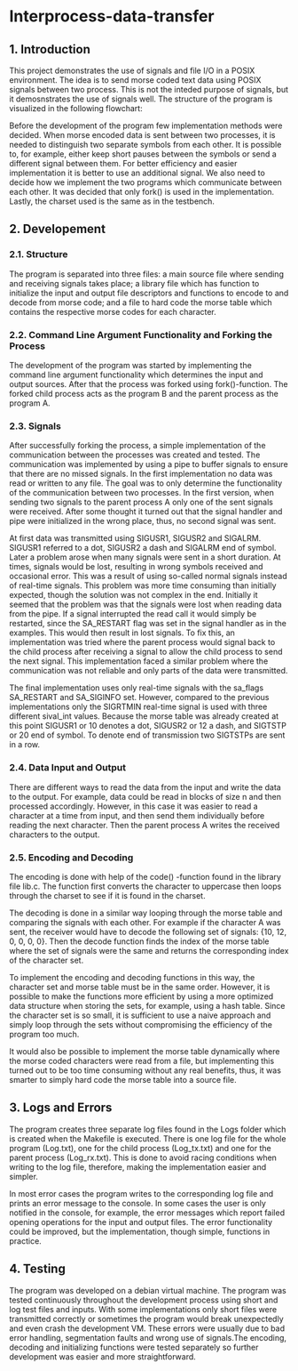 # Interprocess-data-transfer

## 1. Introduction
This project demonstrates the use of signals and file I/O in a POSIX environment. The idea is to send morse coded text data using POSIX signals between two process. This is not the inteded purpose of signals, but it demosnstrates the use of signals well. 
The structure of the program is visualized in the following flowchart:

Before the development of the program few implementation methods were decided. When morse encoded data is sent between two processes, it is needed to distinguish two separate symbols from each other. It is possible to, for example, either keep short pauses between the symbols or send a different signal between them. For better efficiency and easier implementation it is better to use an additional signal. We also need to decide how we implement the two programs which communicate between each other. It was decided that only fork() is used in the implementation. Lastly, the charset used is the same as in the testbench.

## 2. Developement
### 2.1. Structure
The program is separated into three files: a main source file where sending and receiving signals takes place; a library file which has function to initialize the input and output file descriptors and functions to encode to and decode from morse code; and a file to hard code the morse table which contains the respective morse codes for each character.
### 2.2. Command Line Argument Functionality and Forking the Process
The development of the program was started by implementing the command line argument functionality which determines the input and output sources.
After that the process was forked using fork()-function. The forked child process acts as the program B and the parent process as the program A.

### 2.3. Signals
After successfully forking the process, a simple implementation of the communication between the processes was created and tested. The communication was implemented by using  a pipe to buffer signals to ensure that there are no missed signals. In the first implementation no data was read or written to any file. The goal was to only determine the functionality of the communication between two processes. In the first version,  when sending two signals to the parent process A only one of the sent signals were received. After some thought it turned out that the signal handler and pipe were initialized in the wrong place, thus, no second signal was sent. 

At first data was transmitted using SIGUSR1, SIGUSR2 and SIGALRM. SIGUSR1 referred to a dot, SIGUSR2 a dash and SIGALRM end of symbol. Later a problem arose when many signals were sent in a short duration. At times, signals would be lost, resulting in wrong symbols received and occasional error. This was a result of using so-called normal signals instead of real-time signals. This problem was more time consuming than initially expected, though the solution was not complex in the end. Initially it seemed that the problem was that the signals were lost when reading data from the pipe. If a signal interrupted the read call it would simply be restarted, since the SA_RESTART flag was set in the signal handler as in the examples. This would then result in lost signals. To fix this, an implementation was tried where the parent process would signal back to the child process after receiving a signal to allow the child process to send the next signal. 
This implementation faced a similar problem where the communication was not reliable and only parts of the data were transmitted.

The final implementation uses only real-time signals with the sa_flags SA_RESTART and SA_SIGINFO set. However, compared to the previous implementations only the SIGRTMIN real-time signal is used with three different sival_int values. Because the morse table was already created at this point SIGUSR1 or 10 denotes a dot, SIGUSR2 or 12 a dash, and SIGTSTP or 20 end of symbol. To denote end of transmission two SIGTSTPs are sent in a row.

### 2.4. Data Input and Output
 
There are different ways to read the data from the input and write the data to the output. For example, data could be read in blocks of size n and then processed accordingly. 
However, in this case it was easier to read a character at a time from input, and then send them individually before reading the next character. Then the parent process A writes the received characters to the output.

### 2.5. Encoding and Decoding
The encoding is done with help of the code() -function found in the library file lib.c. The function first converts the character to uppercase then loops through the charset to see if it is found in the charset. 

The decoding is done in a similar way looping through the morse table and comparing the signals with each other. For example if the character A was sent, the receiver would have to decode the following set of signals: {10, 12, 0, 0, 0, 0}. Then the decode function finds the index of the morse table where the set of signals were the same and returns the corresponding index of the character set.

To implement the encoding and decoding functions in this way, the character set and morse table must be in the same order. However, it is possible to make the functions more efficient by using a more optimized data structure when storing the sets, for example, using a hash table. Since the character set is so small, it is sufficient to use a naive approach and simply loop through the sets without compromising the efficiency of the program too much.

It would also be possible to implement the morse table dynamically where the morse coded characters were read from a file, but implementing this turned out to be too time consuming without any real benefits, thus, it was smarter to simply hard code the morse table into a source file.

## 3. Logs and Errors
The program creates three separate log files found in the Logs folder which is created when the Makefile is executed. There is one log file for the whole program (Log.txt), one for the child process (Log_tx.txt) and one for the parent process (Log_rx.txt). This is done to avoid racing conditions when writing to the log file, therefore, making the implementation easier and simpler. 

In most error cases the program writes to the corresponding log file and prints an error message to the console. In some cases the user is only notified in the console, for example, the error messages which report failed opening operations for the input and output files. The error functionality could be improved, but the implementation, though simple, functions in practice.

## 4. Testing
The program was developed on a debian virtual machine. The program was tested continuously throughout the development process using short and log test files and inputs. With some implementations only short files were transmitted correctly or sometimes the program would break unexpectedly and even crash the development VM. These errors were usually due to bad error handling, segmentation faults and wrong use of signals.The encoding, decoding and initializing functions were tested separately so further development was easier and more straightforward.
